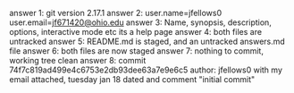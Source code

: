 answer 1: git version 2.17.1
answer 2: user.name=jfellows0 user.email=jf671420@ohio.edu
answer 3: Name, synopsis, description, options, interactive mode etc its a help page
answer 4: both files are untracked
answer 5: README.md is staged, and an untracked answers.md file
answer 6: both files are now staged
answer 7: nothing to commit, working tree clean
answer 8: commit 74f7c819ad499e4c6753e2db93dee63a7e9e6c5 author: jfellows0 with my email attached, tuesday jan 18 dated and comment "initial commit"

